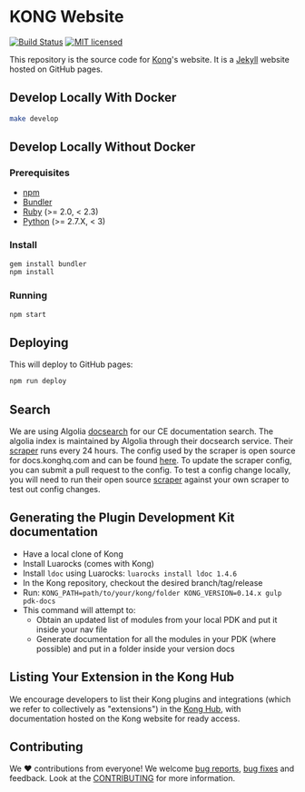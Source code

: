 # KONG Website

[![Build Status](https://api.travis-ci.org/Kong/docs.konghq.com.svg?branch=master)](https://travis-ci.org/Kong/docs.konghq.com/)
[![MIT licensed](https://img.shields.io/badge/license-MIT-blue.svg)](LICENSE)

This repository is the source code for [Kong](https://github.com/Kong/kong)'s website. It is a [Jekyll](https://jekyllrb.com/) website hosted on GitHub pages.

## Develop Locally With Docker

>
```bash
make develop
```

## Develop Locally Without Docker

### Prerequisites

- [npm](https://www.npmjs.com/)
- [Bundler](https://bundler.io/)
- [Ruby](https://www.ruby-lang.org) (>= 2.0, < 2.3)
- [Python](https://www.python.org) (>= 2.7.X, < 3)

### Install

>
```bash
gem install bundler
npm install
```

### Running

>
```bash
npm start
```

## Deploying

This will deploy to GitHub pages:

>
```bash
npm run deploy
```

## Search

We are using Algolia [docsearch](https://www.algolia.com/docsearch) for our CE
documentation search. The algolia index is maintained by Algolia through their
docsearch service. Their [scraper](https://github.com/algolia/docsearch-scraper)
runs every 24 hours. The config used by the scraper is open source for
docs.konghq.com and can be found [here](https://github.com/algolia/docsearch-configs/blob/master/configs/getkong.json).
To update the scraper config, you can submit a pull request to the config. To
test a config change locally, you will need to run their open source
[scraper](https://github.com/algolia/docsearch-scraper) against your own
scraper to test out config changes.

## Generating the Plugin Development Kit documentation

- Have a local clone of Kong
- Install Luarocks (comes with Kong)
- Install `ldoc` using Luarocks: `luarocks install ldoc 1.4.6`
- In the Kong repository, checkout the desired branch/tag/release
- Run: `KONG_PATH=path/to/your/kong/folder KONG_VERSION=0.14.x gulp pdk-docs`
- This command will attempt to:
  * Obtain an updated list of modules from your local PDK and put it inside
    your nav file
  * Generate documentation for all the modules in your PDK (where possible) and
    put in a folder inside your version docs

## Listing Your Extension in the Kong Hub

We encourage developers to list their Kong plugins and integrations (which
we refer to collectively as "extensions") in the
[Kong Hub](https://docs.konghq.com/hub), with documentation hosted
on the Kong website for ready access.

## Contributing 
We :heart: contributions from everyone! We welcome [bug reports](https://github.com/Kong/docs.konghq.com/issues/), [bug fixes](https://github.com/Kong/docs.konghq.com/pulls) and feedback. Look at the [CONTRIBUTING](CONTRIBUTING.md) for more information.
